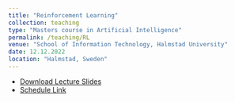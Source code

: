 ```yaml
---
title: "Reinforcement Learning"
collection: teaching
type: "Masters course in Artificial Intelligence"
permalink: /teaching/RL
venue: "School of Information Technology, Halmstad University"
date: 12.12.2022
location: "Halmstad, Sweden"
---
```


*  [Download Lecture Slides](https://github.com/prayagtiwari/prayagtiwari.github.io/tree/master/files/RL_Intro.pptx)
*  [Schedule Link](https://cloud.timeedit.net/hh/web/schema/ri1X9079w25086QQ6ZZYQQaY0ZymZ68r55bY32Q20v57o306cQc7ZnyQ0.html)
